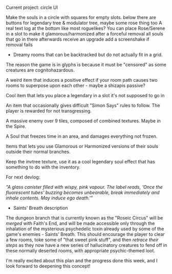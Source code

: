 Current project: circle UI

Make the souls in a circle with squares for empty slots. below there are buttons for legendary tree & modulator tree, maybe some rose thing too
A real text log at the bottom like most roguelikes?
You can place Rose/Serene in a slot to make it glamorous/harmonized
after a forceful removal all souls that go in there afterwards receive an upgrade
add a screenshake if removal fails




- Dreamy rooms that can be backtracked but do not actually fit in a grid.

The reason the game is in glyphs is because it must be "censored" as some creatures are cognitohazardous.

A weird item that induces a positive effect if your room path causes two rooms to superpose upon each other - maybe a shizapis passive?

Cool item that lets you place a legendary in a slot it's not supposed to go in

An item that occasionally gives difficult "Simon Says" rules to follow. The player is rewarded for not transgressing.

A massive enemy over 9 tiles, composed of combined textures. Maybe in the Spire.

A Soul that freezes time in an area, and damages everything not frozen.

Items that lets you use Glamorous or Harmonized versions of their souls outside their normal branches.

Keep the invtree texture, use it as a cool legendary soul effect that has something to do with the inventory.

For next devlog:

*"A glass canister filled with wispy, pink vapour. The label reads, 'Once the fluorescent tubes' buzzing becomes unbearable, break immediately and inhale contents. May induce ego death.'"*

- Saints' Breath description

The dungeon branch that is currently known as the "Roseic Circus" will be *merged* with Faith's End, and will be made accessible only through the inhalation of the mysterious psychedelic toxin already used by some of the game's enemies - Saints' Breath. This should encourage the player to clear a few rooms, toke some of "that sweet pink stuff", and then *retrace their steps* as they now have a new series of hallucinatory creatures to fend off in these normally deserted rooms, with appropriate psychic-themed loot.

I'm really excited about this plan and the progress done this week, and I look forward to deepening this concept!